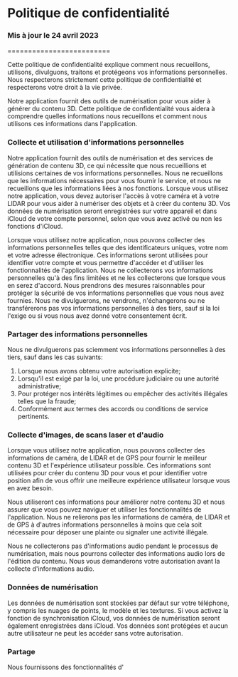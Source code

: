 # Politique de confidentialité 
### Mis à jour le 24 avril 2023
=========================

Cette politique de confidentialité explique comment nous recueillons, utilisons, divulguons, traitons et protégeons vos informations personnelles. Nous respecterons strictement cette politique de confidentialité et respecterons votre droit à la vie privée. 

Notre application fournit des outils de numérisation pour vous aider à générer du contenu 3D. Cette politique de confidentialité vous aidera à comprendre quelles informations nous recueillons et comment nous utilisons ces informations dans l'application.

### Collecte et utilisation d'informations personnelles
Notre application fournit des outils de numérisation et des services de génération de contenu 3D, ce qui nécessite que nous recueillions et utilisions certaines de vos informations personnelles. Nous ne recueillons que les informations nécessaires pour vous fournir le service, et nous ne recueillons que les informations liées à nos fonctions. Lorsque vous utilisez notre application, vous devez autoriser l'accès à votre caméra et à votre LIDAR pour vous aider à numériser des objets et à créer du contenu 3D. Vos données de numérisation seront enregistrées sur votre appareil et dans iCloud de votre compte personnel, selon que vous avez activé ou non les fonctions d'iCloud.

Lorsque vous utilisez notre application, nous pouvons collecter des informations personnelles telles que des identificateurs uniques, votre nom et votre adresse électronique. Ces informations seront utilisées pour identifier votre compte et vous permettre d'accéder et d'utiliser les fonctionnalités de l'application. Nous ne collecterons vos informations personnelles qu'à des fins limitées et ne les collecterons que lorsque vous en serez d'accord. Nous prendrons des mesures raisonnables pour protéger la sécurité de vos informations personnelles que vous nous avez fournies. Nous ne divulguerons, ne vendrons, n'échangerons ou ne transférerons pas vos informations personnelles à des tiers, sauf si la loi l'exige ou si vous nous avez donné votre consentement écrit.

### Partager des informations personnelles
Nous ne divulguerons pas sciemment vos informations personnelles à des tiers, sauf dans les cas suivants:

1. Lorsque nous avons obtenu votre autorisation explicite;
2. Lorsqu'il est exigé par la loi, une procédure judiciaire ou une autorité administrative;
3. Pour protéger nos intérêts légitimes ou empêcher des activités illégales telles que la fraude;
4. Conformément aux termes des accords ou conditions de service pertinents.

### Collecte d'images, de scans laser et d'audio
Lorsque vous utilisez notre application, nous pouvons collecter des informations de caméra, de LIDAR et de GPS pour fournir le meilleur contenu 3D et l'expérience utilisateur possible. Ces informations sont utilisées pour créer du contenu 3D pour vous et pour identifier votre position afin de vous offrir une meilleure expérience utilisateur lorsque vous en avez besoin.

Nous utiliseront ces informations pour améliorer notre contenu 3D et nous assurer que vous pouvez naviguer et utiliser les fonctionnalités de l'application. Nous ne relierons pas les informations de caméra, de LIDAR et de GPS à d'autres informations personnelles à moins que cela soit nécessaire pour déposer une plainte ou signaler une activité illégale. 

Nous ne collecterons pas d'informations audio pendant le processus de numérisation, mais nous pourrons collecter des informations audio lors de l'édition du contenu. Nous vous demanderons votre autorisation avant la collecte d'informations audio.

### Données de numérisation
Les données de numérisation sont stockées par défaut sur votre téléphone, y compris les nuages de points, le modèle et les textures. Si vous activez la fonction de synchronisation iCloud, vos données de numérisation seront également enregistrées dans iCloud. Vos données sont protégées et aucun autre utilisateur ne peut les accéder sans votre autorisation.

### Partage
Nous fournissons des fonctionnalités d'